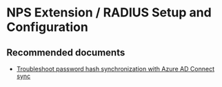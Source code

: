 <properties
    pageTitle="Issues with Password Hash sync login"
    description="Issues with Password Hash sync login"
    service="microsoft.aad"
    resource="Microsoft_AAD_IAM"
    authors="curtand"
    displayOrder="1770"
    supportTopicIds="32596863,32615389"
    selfHelpType="generic"
    resourceTags=""
    productPesIds="16579"
    cloudEnvironments="public"
 />

# NPS Extension / RADIUS Setup and Configuration

## **Recommended documents**

* [Troubleshoot password hash synchronization with Azure AD Connect sync](https://docs.microsoft.com/azure/active-directory/hybrid/tshoot-connect-password-hash-synchronization)
